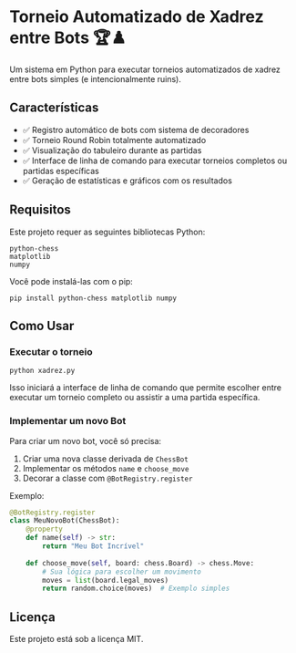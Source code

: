 # Torneio Automatizado de Xadrez entre Bots 🏆♟️

Um sistema em Python para executar torneios automatizados de xadrez entre bots simples (e intencionalmente ruins).

## Características

- ✅ Registro automático de bots com sistema de decoradores
- ✅ Torneio Round Robin totalmente automatizado
- ✅ Visualização do tabuleiro durante as partidas
- ✅ Interface de linha de comando para executar torneios completos ou partidas específicas
- ✅ Geração de estatísticas e gráficos com os resultados

## Requisitos

Este projeto requer as seguintes bibliotecas Python:

```
python-chess
matplotlib
numpy
```

Você pode instalá-las com o pip:

```
pip install python-chess matplotlib numpy
```

## Como Usar

### Executar o torneio

```
python xadrez.py
```

Isso iniciará a interface de linha de comando que permite escolher entre executar um torneio completo ou assistir a uma partida específica.

### Implementar um novo Bot

Para criar um novo bot, você só precisa:

1. Criar uma nova classe derivada de `ChessBot`
2. Implementar os métodos `name` e `choose_move`
3. Decorar a classe com `@BotRegistry.register`

Exemplo:

```python
@BotRegistry.register
class MeuNovoBot(ChessBot):
    @property
    def name(self) -> str:
        return "Meu Bot Incrível"
    
    def choose_move(self, board: chess.Board) -> chess.Move:
        # Sua lógica para escolher um movimento
        moves = list(board.legal_moves)
        return random.choice(moves)  # Exemplo simples
```
## Licença

Este projeto está sob a licença MIT.

